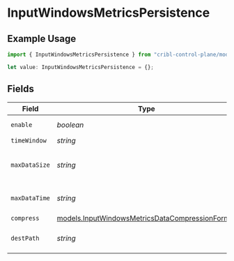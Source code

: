 # InputWindowsMetricsPersistence

## Example Usage

```typescript
import { InputWindowsMetricsPersistence } from "cribl-control-plane/models";

let value: InputWindowsMetricsPersistence = {};
```

## Fields

| Field                                                                                                                | Type                                                                                                                 | Required                                                                                                             | Description                                                                                                          |
| -------------------------------------------------------------------------------------------------------------------- | -------------------------------------------------------------------------------------------------------------------- | -------------------------------------------------------------------------------------------------------------------- | -------------------------------------------------------------------------------------------------------------------- |
| `enable`                                                                                                             | *boolean*                                                                                                            | :heavy_minus_sign:                                                                                                   | Spool metrics to disk for Cribl Edge and Search                                                                      |
| `timeWindow`                                                                                                         | *string*                                                                                                             | :heavy_minus_sign:                                                                                                   | Time span for each file bucket                                                                                       |
| `maxDataSize`                                                                                                        | *string*                                                                                                             | :heavy_minus_sign:                                                                                                   | Maximum disk space allowed to be consumed (examples: 420MB, 4GB). When limit is reached, older data will be deleted. |
| `maxDataTime`                                                                                                        | *string*                                                                                                             | :heavy_minus_sign:                                                                                                   | Maximum amount of time to retain data (examples: 2h, 4d). When limit is reached, older data will be deleted.         |
| `compress`                                                                                                           | [models.InputWindowsMetricsDataCompressionFormat](../models/inputwindowsmetricsdatacompressionformat.md)             | :heavy_minus_sign:                                                                                                   | N/A                                                                                                                  |
| `destPath`                                                                                                           | *string*                                                                                                             | :heavy_minus_sign:                                                                                                   | Path to use to write metrics. Defaults to $CRIBL_HOME/state/windows_metrics                                          |